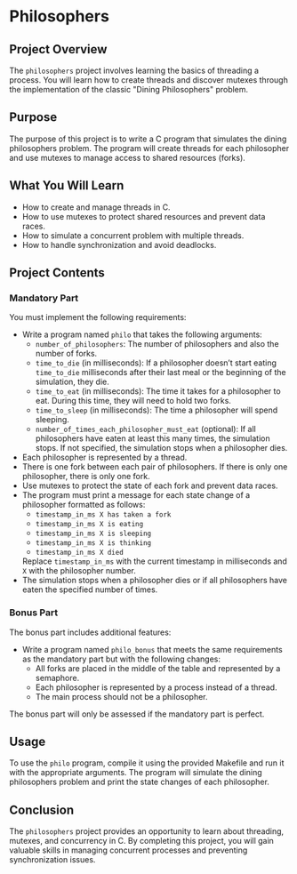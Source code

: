 <h1>Philosophers</h1>

<h2>Project Overview</h2>
<p>The <code>philosophers</code> project involves learning the basics of threading a process. You will learn how to create threads and discover mutexes through the implementation of the classic "Dining Philosophers" problem.</p>

<h2>Purpose</h2>
<p>The purpose of this project is to write a C program that simulates the dining philosophers problem. The program will create threads for each philosopher and use mutexes to manage access to shared resources (forks).</p>

<h2>What You Will Learn</h2>
<ul>
    <li>How to create and manage threads in C.</li>
    <li>How to use mutexes to protect shared resources and prevent data races.</li>
    <li>How to simulate a concurrent problem with multiple threads.</li>
    <li>How to handle synchronization and avoid deadlocks.</li>
</ul>

<h2>Project Contents</h2>

<h3>Mandatory Part</h3>
<p>You must implement the following requirements:</p>
<ul>
    <li>Write a program named <code>philo</code> that takes the following arguments:
        <ul>
            <li><code>number_of_philosophers</code>: The number of philosophers and also the number of forks.</li>
            <li><code>time_to_die</code> (in milliseconds): If a philosopher doesn’t start eating <code>time_to_die</code> milliseconds after their last meal or the beginning of the simulation, they die.</li>
            <li><code>time_to_eat</code> (in milliseconds): The time it takes for a philosopher to eat. During this time, they will need to hold two forks.</li>
            <li><code>time_to_sleep</code> (in milliseconds): The time a philosopher will spend sleeping.</li>
            <li><code>number_of_times_each_philosopher_must_eat</code> (optional): If all philosophers have eaten at least this many times, the simulation stops. If not specified, the simulation stops when a philosopher dies.</li>
        </ul>
    </li>
    <li>Each philosopher is represented by a thread.</li>
    <li>There is one fork between each pair of philosophers. If there is only one philosopher, there is only one fork.</li>
    <li>Use mutexes to protect the state of each fork and prevent data races.</li>
    <li>The program must print a message for each state change of a philosopher formatted as follows:
        <ul>
            <li><code>timestamp_in_ms X has taken a fork</code></li>
            <li><code>timestamp_in_ms X is eating</code></li>
            <li><code>timestamp_in_ms X is sleeping</code></li>
            <li><code>timestamp_in_ms X is thinking</code></li>
            <li><code>timestamp_in_ms X died</code></li>
        </ul>
        Replace <code>timestamp_in_ms</code> with the current timestamp in milliseconds and <code>X</code> with the philosopher number.
    </li>
    <li>The simulation stops when a philosopher dies or if all philosophers have eaten the specified number of times.</li>
</ul>

<h3>Bonus Part</h3>
<p>The bonus part includes additional features:</p>
<ul>
    <li>Write a program named <code>philo_bonus</code> that meets the same requirements as the mandatory part but with the following changes:
        <ul>
            <li>All forks are placed in the middle of the table and represented by a semaphore.</li>
            <li>Each philosopher is represented by a process instead of a thread.</li>
            <li>The main process should not be a philosopher.</li>
        </ul>
    </li>
</ul>
<p>The bonus part will only be assessed if the mandatory part is perfect.</p>

<h2>Usage</h2>
<p>To use the <code>philo</code> program, compile it using the provided Makefile and run it with the appropriate arguments. The program will simulate the dining philosophers problem and print the state changes of each philosopher.</p>

<h2>Conclusion</h2>
<p>The <code>philosophers</code> project provides an opportunity to learn about threading, mutexes, and concurrency in C. By completing this project, you will gain valuable skills in managing concurrent processes and preventing synchronization issues.</p>
